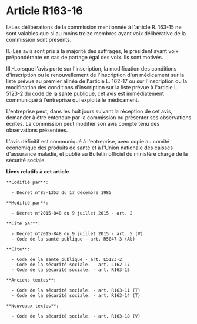 # Article R163-16

I.-Les délibérations de la commission mentionnée à l'article R. 163-15 ne sont valables que si au moins treize membres ayant
voix délibérative de la commission sont présents. 

II.-Les avis sont pris à la majorité des suffrages, le président ayant voix prépondérante en cas de partage égal des voix.
Ils sont motivés. 

III.-Lorsque l'avis porte sur l'inscription, la modification des conditions d'inscription ou le renouvellement de
l'inscription d'un médicament sur la liste prévue au premier alinéa de l'article L. 162-17 ou sur l'inscription ou la
modification des conditions d'inscription sur la liste prévue à l'article L. 5123-2 du code de la santé publique, cet avis
est immédiatement communiqué à l'entreprise qui exploite le médicament. 

L'entreprise peut, dans les huit jours suivant la réception de cet avis, demander à être entendue par la commission ou
présenter ses observations écrites. La commission peut modifier son avis compte tenu des observations présentées. 

L'avis définitif est communiqué à l'entreprise, avec copie au comité économique des produits de santé et à l'Union nationale
des caisses d'assurance maladie, et publié au Bulletin officiel du ministère chargé de la sécurité sociale.

**Liens relatifs à cet article**

	**Codifié par**:

	  - Décret n°85-1353 du 17 décembre 1985

	**Modifié par**:

	  - Décret n°2015-848 du 9 juillet 2015 - art. 2

	**Cité par**:

	  - Décret n°2015-848 du 9 juillet 2015 - art. 5 (V)
	  - Code de la santé publique - art. R5047-3 (Ab)

	**Cite**:

	  - Code de la santé publique - art. L5123-2
	  - Code de la sécurité sociale. - art. L162-17
	  - Code de la sécurité sociale. - art. R163-15

	**Anciens textes**:

	  - Code de la sécurité sociale. - art. R163-11 (T)
	  - Code de la sécurité sociale. - art. R163-14 (T)

	**Nouveaux textes**:

	  - Code de la sécurité sociale. - art. R163-18 (V)
